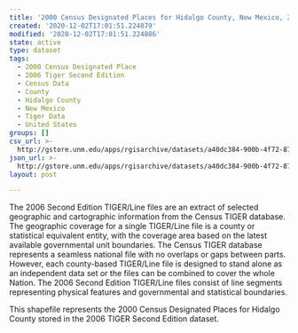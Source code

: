 ```yaml
---
title: '2000 Census Designated Places for Hidalgo County, New Mexico, 2006se TIGER'
created: '2020-12-02T17:01:51.224879'
modified: '2020-12-02T17:01:51.224886'
state: active
type: dataset
tags:
  - 2000 Census Designated Place
  - 2006 Tiger Second Edition
  - Census Data
  - County
  - Hidalgo County
  - New Mexico
  - Tiger Data
  - United States
groups: []
csv_url: >-
  http://gstore.unm.edu/apps/rgisarchive/datasets/a40dc384-900b-4f72-8740-dd9928bf4ac1/tgr2006se_hida_place00.derived.csv
json_url: >-
  http://gstore.unm.edu/apps/rgisarchive/datasets/a40dc384-900b-4f72-8740-dd9928bf4ac1/tgr2006se_hida_place00.derived.json
layout: post

---
```

The 2006 Second Edition TIGER/Line files are an extract of selected geographic and cartographic information from the Census TIGER database.  The geographic coverage for a single TIGER/Line file is a county or statistical equivalent entity, with the coverage area based on the latest available governmental unit boundaries. The Census TIGER database represents a seamless national file with no overlaps or gaps between parts.  However, each county-based TIGER/Line file is designed to stand alone as an independent data set or the files can be combined to cover the whole Nation.  The 2006 Second Edition  TIGER/Line files consist of line segments representing physical features and governmental and statistical boundaries.  

This shapefile represents the 2000 Census Designated Places for Hidalgo County stored in the 2006 TIGER Second Edition dataset.
